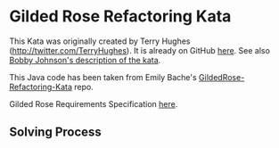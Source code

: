 # Gilded Rose Refactoring Kata

This Kata was originally created by Terry Hughes (http://twitter.com/TerryHughes). It is already on GitHub [here](https://github.com/NotMyself/GildedRose). See also [Bobby Johnson's description of the kata](https://iamnotmyself.com/refactor-this-the-gilded-rose-kata/).

This Java code has been taken from Emily Bache's [GildedRose-Refactoring-Kata](https://github.com/emilybache/GildedRose-Refactoring-Kata/tree/main) repo.

Gilded Rose Requirements Specification [here](https://github.com/thiagomfsup/gildedrose-refactoring-kata/GildedRoseRequirements.txt).

## Solving Process
